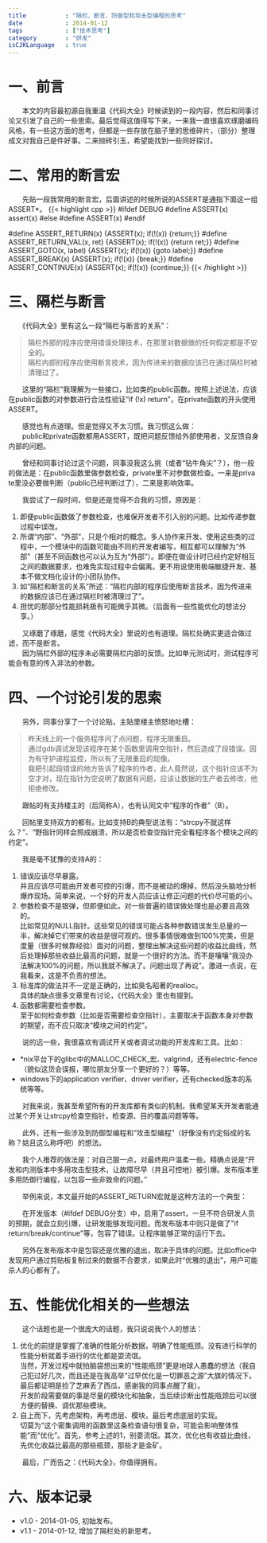 ```yaml
---
title           : "隔栏、断言、防御型和攻击型编程的思考"
date            : 2014-01-12
tags            : ["技术思考"]
category        : "研发"
isCJKLanguage   : true
---
```



# 一、前言 #

　　本文的内容最初源自我重温《代码大全》时候读到的一段内容，然后和同事讨论又引发了自己的一些思索。最后觉得这值得写下来，一来我一直很喜欢琢磨编码风格，有一些这方面的​思考，但都是一些存放在脑子里的思维碎片，（部分）整理成文对我自己是件好事。二来抛砖引玉，希望能找到一些同好探讨。


# 二、常用的断言宏 #

　　先贴一段我常用的断言宏，后面讲述的时候所说的ASSERT是通指下面这一组ASSERT*。
{{< highlight cpp >}}
#ifdef DEBUG
#define ASSERT(x) assert(x)
#else
#define ASSERT(x)
#endif

#define ASSERT_RETURN(x)            {ASSERT(x); if(!(x)) {return;}}
#define ASSERT_RETURN_VAL(x, ret)   {ASSERT(x); if(!(x)) {return ret;}}
#define ASSERT_GOTO(x, label)       {ASSERT(x); if(!(x)) {goto label;}}
#define ASSERT_BREAK(x)             {ASSERT(x); if(!(x)) {break;}}
#define ASSERT_CONTINUE(x)          {ASSERT(x); if(!(x)) {continue;}}
{{< /highlight >}}  


# 三、隔栏与断言 #
　　《代码大全》里有这么一段“隔栏与断言的关系”：

> 隔栏外部的程序应使用错误处理技术，在那里对数据做的任何假定都是不安全的。  
> 隔栏内部的程序应使用断言技术，因为传进来的数据应该已在通过隔栏时被清理过了。

　　这里的“隔栏”我理解为一些接口，比如类的public函数。按照上述说法，应该在public函数的对参数进行合法性验证“if (!x) return”，在private函数的开头使用ASSERT。

　　感觉也有点道理。但是觉得又不太习惯。我习惯这么做：  
　　public和private函数都用ASSERT，既把问题反馈给外部使用者，又反馈自身内部的问题。

　　曾经和同事讨论过这个问题，同事没我这么挑（或者“钻牛角尖”？），他一般的做法是：在public函数里做参数检查，private里不对参数做检查。一来是priva​te里没必要做判断（public已经判断过了），二来是影响效率。

　　我尝试了一段时间，但是还是觉得不合我的习惯，原因是：  

   1. 即便public函数做了参数检查，也难保开发者不引入别的问题。比如传递参数过程中误改。  
   2. 所谓“内部”、“外部”，只是个相对的概念。多人协作来开发、使用这些类的过程中，一个模块中的函数可能由不同的开发者编写，相互都可以理解为“外部”（甚至不同函数也可​以认为互为“外部”）。即便在做设计时已经约定好相互之间的数据要求，也难免实现过程中会偏离。更不用说使用极端敏捷开发、基本不做文档化设计的小团队协作。  
   3. 如“隔栏和断言的关系”所述：“隔栏内部的程序应使用断言技术，因为传进来的数据应该已在通过隔栏时被清理过了”。  
   4. 担忧的那部分性能损耗极有可能微乎其微。（后面有一些性能优化的想法分享。）

　　又琢磨了琢磨，感觉《代码大全》里说的也有道理。隔栏处确实更适合做过滤，而不是断言。  
　　因为隔栏外部的程序未必需要隔栏内部的反馈。比如单元测试时，测试程序可能会有意的传入非法的参数。


# 四、一个讨论引发的思索 #

　　另外，同事分享了一个讨论贴，主贴里楼主愤怒地吐槽：

 > 昨天线上的一个服务程序问了点问题，程序无限重启。  
 > 通过gdb调试发现该程序在某个函数里调用空指针，然后造成了段错误。因为有守护进程监控，所以有了无限重启的现像。  
 > 我把引起段错误的地方告诉了程序的作者，此人竟然说，这个指针应该不为空才对，现在指针为空说明了数据有问题，应该让数据的生产者去修改，他拒绝修改。

　　跟帖的有支持楼主的（后简称A），也有认同文中“程序的作者”（B）。

　　回帖里支持双方的都有。比如支持B的典型说法有：“strcpy不就这样么？”、“野指针同样会照成崩溃，所以是否检查空指针完全看程序各个模块之间的约定”。

　　我是毫不犹豫的支持A的：

   1. 错误应该尽早暴露。  
      并且应该尽可能由开发者可控的引爆，而不是被动的爆掉，然后没头脑地分析爆炸现场。简单来说，一个好的开发人员应该让修正问题的代价尽可能的小。
   2. 参数检查不是银弹，但即便如此，对一些普遍的错误做处理也是必要且高效的。  
      比如常见的NULL指针。这些常见的错误可能占各种参数错误发生总量的一半，解决掉它们带来的收益是很可观的。很多事情很难做到100%完美，但是度量（很多时候靠经验）​面对的问题，整理出解决这些问题的收益比曲线，然后处理掉那些收益比最高的问题，就是一个很好的方法。而不是嚷嚷“我没办法解决100%的问题，所以我就不解决了。问题出​现了再说”。激进一点说，在我看来，这是不负责的想法。
   3. 标准库的做法并不一定是正确的，比如臭名昭著的realloc。  
      具体的缺点很多文章里有讨论，《代码大全》里也有提到。
   4. 函数都需要检查参数。  
      至于如何检查参数（比如是否需要检查空指针），主要取决于函数本身对参数的期望，而不应只取决“模块之间的约定”。

　　说的远一些，我很喜欢有调试开关或者调试功能的开发库和工具。比如：  

   * *nix平台下的glibc中的MALLOC\_CHECK\_宏、valgrind，还有electric-fence（貌似这货会误报，哪位朋友分享一个更好的？）等等。
   * windows下的application verifier、driver verifier，还有checked版本的系统等等。

　　对我来说，我甚至希望所有的开发库都有类似的机制。我希望某天开发者能通过某个开关让strcpy检查空指针，检查源、目的覆盖问题等等。

　　此外，还有一些涉及到防御型编程和“攻击型编程”（好像没有约定俗成的名称？姑且这么称呼吧）的想法。

　　我个人推荐的做法是：对自己狠一点，对最终用户温柔一些。精确点说是“开发和内测版本中多用攻击型技术，让故障尽早（并且可控地）被引爆。发布版本里多用防御行编程，以包​容一些非致命的问题。”

　　举例来说，本文最开始的ASSERT_RETURN宏就是这种方法的一个典型：

　　在开发版本（#ifdef DEBUG分支）中，启用了assert，一旦不符合研发人员的预期，就会立刻引爆，让研发能够发现问题。而发布版本中则只是做了"if return/break/continue"等，包容了错误。让程序能够正常的运行下去。

　　另外在发布版本中是包容还是优雅的退出，取决于具体的问题。比如office中发现用户通过剪贴板复制过来的数据不合要求，如果此时“优雅的退出”，用户可能杀人的心都有​了。

# 五、性能优化相关的一些想法 #

　　这个话题也是一个很庞大的话题，我只说说我个人的想法：

   1. 优化的前提是掌握了准确的性能分析数据，明确了性能瓶颈。没有进行科学的性能分析就着手进行的优化都是耍流氓。  
      当然，开发过程中就拍脑袋想出来的“性能瓶颈”更是地球人愚蠢的想法（我自己犯过好几次，而且还是在我高举“过早优化是一切罪恶之源”大旗的情况下。最后都证明是捡了芝麻​丢了西瓜，感谢我的同事点醒了我）。  
      开发阶段需要做的事是尽量的模块化和抽象，当后续诊断出性能瓶颈后可以很方便的替换、调优那些模块。
   2. 自上而下，先考虑架构，再考虑层、模块，最后考虑底层的实现。  
      切莫为“这个密集调用的函数里这条检查语句很复杂，可能会影响整体性能”而“优化”。首先，参考上述的1，别耍流氓。其次，优化也有收益比曲线，先优化收益比最高的那些瓶​颈，那些才是金矿。


　　最后，广而告之：《代码大全》，你值得拥有。

# 六、版本记录 #

   * v1.0 - 2014-01-05, 初始发布。
   * v1.1 - 2014-01-12, 增加了隔栏处的新思考。


